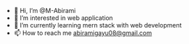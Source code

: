 - 👋 Hi, I’m @M-Abirami
- 👀 I’m interested in web application
- 🌱 I’m currently learning mern stack with web development
- 📫 How to reach me abiramigayu08@gmail.com

<!---
M-Abirami/M-Abirami is a ✨ special ✨ repository because its `README.md` (this file) appears on your GitHub profile.
You can click the Preview link to take a look at your changes.
--->
